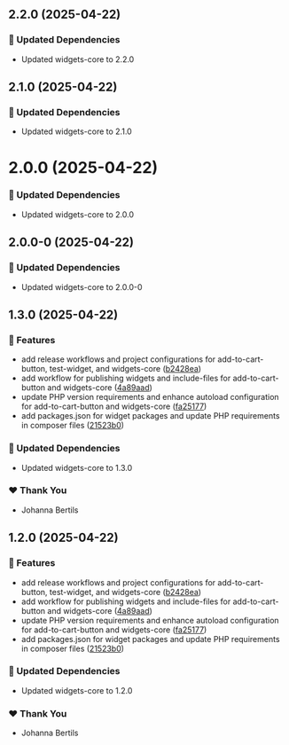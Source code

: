 ## 2.2.0 (2025-04-22)

### 🧱 Updated Dependencies

- Updated widgets-core to 2.2.0

## 2.1.0 (2025-04-22)

### 🧱 Updated Dependencies

- Updated widgets-core to 2.1.0

# 2.0.0 (2025-04-22)

### 🧱 Updated Dependencies

- Updated widgets-core to 2.0.0

## 2.0.0-0 (2025-04-22)

### 🧱 Updated Dependencies

- Updated widgets-core to 2.0.0-0

## 1.3.0 (2025-04-22)

### 🚀 Features

- add release workflows and project configurations for add-to-cart-button, test-widget, and widgets-core ([b2428ea](https://github.com/WeAreHausTech/haus-storefront-elementor-widgets/commit/b2428ea))
- add workflow for publishing widgets and include-files for add-to-cart-button and widgets-core ([4a89aad](https://github.com/WeAreHausTech/haus-storefront-elementor-widgets/commit/4a89aad))
- update PHP version requirements and enhance autoload configuration for add-to-cart-button and widgets-core ([fa25177](https://github.com/WeAreHausTech/haus-storefront-elementor-widgets/commit/fa25177))
- add packages.json for widget packages and update PHP requirements in composer files ([21523b0](https://github.com/WeAreHausTech/haus-storefront-elementor-widgets/commit/21523b0))

### 🧱 Updated Dependencies

- Updated widgets-core to 1.3.0

### ❤️ Thank You

- Johanna Bertils

## 1.2.0 (2025-04-22)

### 🚀 Features

- add release workflows and project configurations for add-to-cart-button, test-widget, and widgets-core ([b2428ea](https://github.com/WeAreHausTech/haus-storefront-elementor-widgets/commit/b2428ea))
- add workflow for publishing widgets and include-files for add-to-cart-button and widgets-core ([4a89aad](https://github.com/WeAreHausTech/haus-storefront-elementor-widgets/commit/4a89aad))
- update PHP version requirements and enhance autoload configuration for add-to-cart-button and widgets-core ([fa25177](https://github.com/WeAreHausTech/haus-storefront-elementor-widgets/commit/fa25177))
- add packages.json for widget packages and update PHP requirements in composer files ([21523b0](https://github.com/WeAreHausTech/haus-storefront-elementor-widgets/commit/21523b0))

### 🧱 Updated Dependencies

- Updated widgets-core to 1.2.0

### ❤️ Thank You

- Johanna Bertils